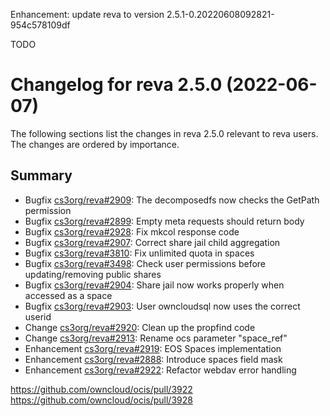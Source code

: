 Enhancement: update reva to version 2.5.1-0.20220608092821-954c578109df

TODO

Changelog for reva 2.5.0 (2022-06-07)
=======================================

The following sections list the changes in reva 2.5.0 relevant to
reva users. The changes are ordered by importance.

Summary
-------

* Bugfix [cs3org/reva#2909](https://github.com/cs3org/reva/pull/2909): The decomposedfs now checks the GetPath permission
* Bugfix [cs3org/reva#2899](https://github.com/cs3org/reva/pull/2899): Empty meta requests should return body
* Bugfix [cs3org/reva#2928](https://github.com/cs3org/reva/pull/2928): Fix mkcol response code
* Bugfix [cs3org/reva#2907](https://github.com/cs3org/reva/pull/2907): Correct share jail child aggregation
* Bugfix [cs3org/reva#3810](https://github.com/cs3org/reva/pull/3810): Fix unlimited quota in spaces
* Bugfix [cs3org/reva#3498](https://github.com/cs3org/reva/pull/3498): Check user permissions before updating/removing public shares
* Bugfix [cs3org/reva#2904](https://github.com/cs3org/reva/pull/2904): Share jail now works properly when accessed as a space
* Bugfix [cs3org/reva#2903](https://github.com/cs3org/reva/pull/2903): User owncloudsql now uses the correct userid
* Change [cs3org/reva#2920](https://github.com/cs3org/reva/pull/2920): Clean up the propfind code
* Change [cs3org/reva#2913](https://github.com/cs3org/reva/pull/2913): Rename ocs parameter "space_ref"
* Enhancement [cs3org/reva#2919](https://github.com/cs3org/reva/pull/2919): EOS Spaces implementation
* Enhancement [cs3org/reva#2888](https://github.com/cs3org/reva/pull/2888): Introduce spaces field mask
* Enhancement [cs3org/reva#2922](https://github.com/cs3org/reva/pull/2922): Refactor webdav error handling

https://github.com/owncloud/ocis/pull/3922
https://github.com/owncloud/ocis/pull/3928
